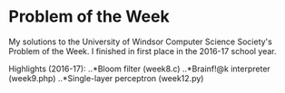 # Problem of the Week
My solutions to the University of Windsor Computer Science Society's Problem of the Week. I finished in first place in the 2016-17 school year.

Highlights (2016-17):
..*Bloom filter (week8.c)
..*Brainf!@k interpreter (week9.php)
..*Single-layer perceptron (week12.py)
